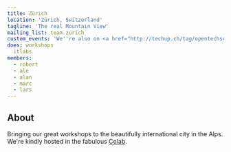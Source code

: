 ```yaml
---
title: Zürich
location: 'Zürich, Switzerland'
tagline: 'The real Mountain View'
mailing_list: team.zurich
custom_events: 'We''re also on <a href="http://techup.ch/tag/opentechschool">Techup</a>.'
does: workshops
  itlabs
members:
  - robert
  - ale
  - alan
  - marc
  - lars
---
```


## About

Bringing our great workshops to the beautifully international city in the Alps. We're kindly hosted in the fabulous [Colab](http://colab-zurich.ch/).
